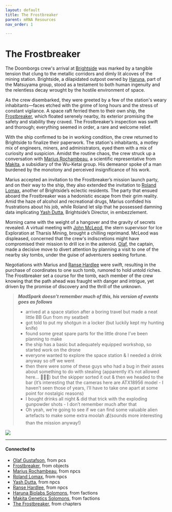 ```yaml
---
layout: default
title: The Frostbreaker
parent: mRNA Resources
nav_order: 1

---
```

# The Frostbreaker

The Doomborgs crew's arrival at [Brightside](https://sectorswithoutnumber.com/sector/E9FKrPjS8tsRmoryYMpe/spaceStation/8LCcs3wrwRYwyUx5P0OL) was marked by a tangible tension that clung to the metallic corridors and dimly lit alcoves of the mining station. Brightside, a dilapidated outpost owned by [Haruna](../factions/haruna.md), part of the Matsuyama group, stood as a testament to both human ingenuity and the relentless decay wrought by the hostile environment of space.

As the crew disembarked, they were greeted by a few of the station's weary inhabitants—faces etched with the grime of long hours and the stress of constant vigilance. A space raft ferried them to their own ship, the [Frostbreaker](../objects/Frostbreaker.md), which floated serenely nearby, its exterior promising the safety and stability they craved. The Frostbreaker’s inspection was swift and thorough; everything seemed in order, a rare and welcome relief.

With the ship confirmed to be in working condition, the crew returned to Brightside to finalize their paperwork. The station's inhabitants, a motley mix of engineers, miners, and administrators, eyed them with a mix of curiosity and suspicion. Amidst the routine chaos, the crew struck up a conversation with [Marius Rochambeau](../npcs/MariusRochambeau.md), a scientific representative from [Makita](../factions/makita.md), a subsidiary of the Wu-Ketai group. His demeanor spoke of a man burdened by the monotony and perceived insignificance of his work.

Marius accepted an invitation to the Frostbreaker’s mission launch party, and on their way to the ship, they also extended the invitation to [Roland Lomax](../npcs/RolandLomax.md), another of Brightside’s eclectic residents. The party that ensued aboard the Frostbreaker was a hedonistic escape from their grim reality. Amid the haze of alcohol and recreational drugs, Marius confided his frustrations about his job, while Roland let slip that he possessed damning data implicating [Yash Dutta](../npcs/YashDutta.md), Brightside’s Director, in embezzlement.

Morning came with the weight of a hangover and the gravity of secrets revealed. A virtual meeting with [John McLeod](#johnmcleod), the stern supervisor for Ice Exploration at Tharsis Mining, brought a chilling reprimand. McLeod was displeased, concerned that the crew's indiscretions might have compromised their mission to drill ice in the asteroid. [Olaf](../pcs/Olaf.md), the captain, made a decisive move to divert attention by planning a visit to one of the nearby sky tombs, under the guise of adventurers seeking fortune.

Negotiations with Marius and [Ranse Hardlee](../npcs/RanseHardlee.md) were swift, resulting in the purchase of coordinates to one such tomb, rumored to hold untold riches. The Frostbreaker set a course for the tomb, each member of the crew knowing that the path ahead was fraught with danger and intrigue, yet driven by the promise of discovery and the thrill of the unknown.

> ***MadSpark doesn’t remember much of this, his version of events goes as follows***
> - arrived at a space station after a boring travel but made a neat little BB Gun from my seatbelt
> - got told to put my shotgun in a locker (but luckily kept my hunting knife)
> - found some great spare parts for the little drone I’ve been planning to make 
> - the ship has a basic but adequately equipped workshop, so started work on the drone 
> - everyone wanted to explore the space station & I needed a drink anyway so off we went 
> - then there were some of these guys who had a bug in their asses about something to do with stealing (apparently it’s not allowed here… 🤷🏼‍♂️) but the skipper sorted it out & then we headed to the bar (it’s interesting that the cameras here are ATX18956 model - I haven’t seen those of years, I’ll have to take one apart at some point for nostalgic reasons)
> - I bought drinks all night & did that trick with the exploding gunpowder shots - I don’t remember much after that
> - Oh yeah, we’re going to see if we can find some valuable alien artefacts to make some extra moolah 💰(sounds more interesting than the mission anyway!)

![](https://i.imgur.com/IgINh43.png)


---
#### Connected to

<!-- QueryToSerialize: LIST without ID "["+ title + "](https://terra-campaigns.github.io/"+ regexreplace(file.path, ".md", "") + ")" + ", from " + regexreplace(file.folder, "hostile/", "") FROM ([[]]) OR outgoing([[]]) SORT file.folder DESC -->
<!-- SerializedQuery: LIST without ID "["+ title + "](https://terra-campaigns.github.io/"+ regexreplace(file.path, ".md", "") + ")" + ", from " + regexreplace(file.folder, "hostile/", "") FROM ([[]]) OR outgoing([[]]) SORT file.folder DESC -->
- [Olaf Gustafson](https://terra-campaigns.github.io/hostile/pcs/Olaf), from pcs
- [Frostbreaker](https://terra-campaigns.github.io/hostile/objects/Frostbreaker), from objects
- [Marius Rochambeau](https://terra-campaigns.github.io/hostile/npcs/MariusRochambeau), from npcs
- [Roland Lomax](https://terra-campaigns.github.io/hostile/npcs/RolandLomax), from npcs
- [Yash Dutta](https://terra-campaigns.github.io/hostile/npcs/YashDutta), from npcs
- [Ranse Hardlee](https://terra-campaigns.github.io/hostile/npcs/RanseHardlee), from npcs
- [Haruna Biolabs Solomons](https://terra-campaigns.github.io/hostile/factions/haruna), from factions
- [Makita Genetics Solomons](https://terra-campaigns.github.io/hostile/factions/makita), from factions
- [The Frostbreaker](https://terra-campaigns.github.io/hostile/chapters/chap001), from chapters
<!-- SerializedQuery END -->
